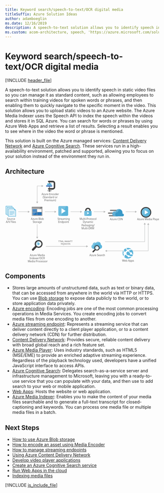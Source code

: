 ```yaml
---
title: Keyword search/speech-to-text/OCR digital media
titleSuffix: Azure Solution Ideas
author: adamboeglin
ms.date: 12/16/2019
description: A speech-to-text solution allows you to identify speech in static video files so you can manage it as standard content, such as allowing employees to search within training videos for spoken words or phrases, and then enabling them to quickly navigate to the specific moment in the video.
ms.custom: acom-architecture, speech, 'https://azure.microsoft.com/solutions/architecture/digital-media-speech-text/'
---
```

# Keyword search/speech-to-text/OCR digital media

[!INCLUDE [header_file](../header.md)]

A speech-to-text solution allows you to identify speech in static video files so you can manage it as standard content, such as allowing employees to search within training videos for spoken words or phrases, and then enabling them to quickly navigate to the specific moment in the video. This solution allows you to upload static videos to an Azure website. The Azure Media Indexer uses the Speech API to index the speech within the videos and stores it in SQL Azure. You can search for words or phrases by using Azure Web Apps and retrieve a list of results. Selecting a result enables you to see where in the video the word or phrase is mentioned.

This solution is built on the Azure managed services: [Content Delivery Network](https://azure.microsoft.com/services/cdn/) and [Azure Cognitive Search](https://azure.microsoft.com/services/search/). These services run in a high-availability environment, patched and supported, allowing you to focus on your solution instead of the environment they run in.

## Architecture

<svg class="architecture-diagram" aria-labelledby="digital-media-speech-text"  viewbox="0 0 721.972 387.693"  xmlns="http://www.w3.org/2000/svg">
    <text fill="#5e5e5e" font-family="SegoeUI, Segoe UI" font-size="10" transform="translate(249.756 287.984)">
        <tspan letter-spacing=".02em">T</tspan><tspan x="5.435" y="0">TML, </tspan><tspan letter-spacing="-.039em" x="29.268" y="0">W</tspan><tspan x="38.218" y="0">eb</tspan><tspan letter-spacing=".019em" x="49.326" y="0">VT</tspan><tspan x="61.162" y="0">T</tspan><tspan letter-spacing="-.013em" x="11.985" y="12">K</tspan><tspan x="17.654" y="12">eywords</tspan>
    </text>
    <path fill="none" stroke="#b5b6b6" stroke-miterlimit="10" stroke-width="1.5" d="M108.534 145.49H61.531"/>
    <path fill="#b5b6b6" d="M107.112 140.628l8.419 4.862-8.419 4.861v-9.723z"/>
    <path fill="none" stroke="#b5b6b6" stroke-miterlimit="10" stroke-width="1.5" d="M150.531 264.493v-59.525"/>
    <path fill="#b5b6b6" d="M155.393 263.07l-4.862 8.42-4.861-8.42h9.723z"/>
    <path fill="none" stroke="#b5b6b6" stroke-miterlimit="10" stroke-width="1.5" d="M233.534 145.49h-47.003"/>
    <path fill="#b5b6b6" d="M232.112 140.628l8.419 4.862-8.419 4.861v-9.723z"/>
    <path fill="none" stroke="#b5b6b6" stroke-miterlimit="10" stroke-width="1.5" d="M354.534 145.49h-47.003"/>
    <path fill="#b5b6b6" d="M353.112 140.628l8.419 4.862-8.419 4.861v-9.723z"/>
    <path fill="none" stroke="#b5b6b6" stroke-miterlimit="10" stroke-width="1.5" d="M464.534 145.49h-48.003"/>
    <path fill="#b5b6b6" d="M463.112 140.628l8.419 4.862-8.419 4.861v-9.723z"/>
    <path fill="none" stroke="#b5b6b6" stroke-miterlimit="10" stroke-width="1.5" d="M172.534 24.49h-22.003v74.919"/>
    <path fill="#b5b6b6" d="M171.112 19.628l8.419 4.862-8.419 4.861v-9.723zM145.67 97.986l4.861 8.419 4.862-8.419h-9.723z"/>
    <path d="M424.096 325.175a12.174 12.174 0 01-3.2-3.2c-.2-.3-.3-.5-.5-.8l-.8.9-.1.1a2.092 2.092 0 00.4.6 14.963 14.963 0 003.5 3.6 2.389 2.389 0 00.7.3l.9-.9c-.4-.3-.6-.4-.9-.6z" fill="#1e1e1e" opacity=".5" style="isolation:isolate"/>
    <path fill="none" stroke="#b5b6b6" stroke-miterlimit="10" stroke-width="1.5" d="M655.627 203.901v82.158H469.009"/>
    <path fill="#b5b6b6" d="M650.765 205.324l4.862-8.419 4.861 8.419h-9.723z"/>
    <path fill="none" stroke="#b5b6b6" stroke-miterlimit="10" stroke-width="1.5" d="M672.048 205.246V329.26h-195.41"/>
    <path fill="#b5b6b6" d="M667.186 206.669l4.862-8.419 4.862 8.419h-9.724zM478.06 324.398l-8.419 4.862 8.419 4.862v-9.724z"/>
    <path fill="none" stroke="#b5b6b6" stroke-miterlimit="10" stroke-width="1.5" d="M382.492 307.784H191.573"/>
    <path fill="#b5b6b6" d="M381.07 302.922l8.419 4.862-8.419 4.862v-9.724z"/>
    <path fill="none" stroke="#b5b6b6" stroke-miterlimit="10" stroke-width="1.5" d="M611.534 145.49h-45.003"/>
    <path fill="#b5b6b6" d="M610.112 140.628l8.419 4.862-8.419 4.861v-9.723z"/>
    <text fill="#5e5e5e" font-family="SegoeUI, Segoe UI" font-size="12" transform="translate(121.175 183.959)">
        Azure Blob<tspan letter-spacing="-.032em" x="8.429" y="14.4">S</tspan><tspan x="14.417" y="14.4">torage</tspan>
    </text>
    <path d="M124.956 162.856a1.88 1.88 0 001.8 1.9h46.3a1.9 1.9 0 001.9-1.9v-33.1h-50z" fill="#9fa0a2"/>
    <path d="M173.056 122.056h-46.3a1.88 1.88 0 00-1.8 1.9v5.7h50v-5.7a1.9 1.9 0 00-1.9-1.9" fill="#7c7b7b"/>
    <path fill="#2272b9" d="M128.656 133.156h20.4v13h-20.4zM128.656 147.956h20.4v13h-20.4z"/>
    <path fill="#fff" d="M150.856 133.156h20.3v13h-20.3z"/>
    <path fill="#2272b9" d="M150.856 147.956h20.3v13h-20.3z"/>
    <path d="M126.956 122.056a2.006 2.006 0 00-2 2v38.6a2.006 2.006 0 002 2h2.2l39.4-42.6z" fill="#fff" opacity=".2" style="isolation:isolate"/>
    <text fill="#5e5e5e" font-family="SegoeUI, Segoe UI" font-size="12" transform="translate(246.103 183.959)">
        <tspan letter-spacing="-.032em">S</tspan><tspan x="5.988" y="0">treaming</tspan><tspan x="2.965" y="14.4">Endpoint</tspan>
    </text>
    <path d="M295.957 159.136a5.52 5.52 0 01-5.52 5.52h-34.96a5.52 5.52 0 01-5.52-5.52v-34.96a5.52 5.52 0 015.52-5.52h34.96a5.52 5.52 0 015.52 5.52z" fill="#5bb4da"/>
    <path d="M262.837 164.656h-7.36a5.52 5.52 0 01-5.52-5.52v-34.96a5.52 5.52 0 015.52-5.52h31.28z" fill="#fff" opacity=".15" style="isolation:isolate"/>
    <path d="M264.677 153.922V129.39l19.6 12.279z" fill="#fff"/>
    <text fill="#5e5e5e" font-family="SegoeUI, Segoe UI" font-size="12" transform="translate(349.584 183.959)">
        Multi-Protocol<tspan x="15.422" y="14.4">Dynamic</tspan><tspan letter-spacing="-.034em" x="9.105" y="28.8">P</tspan><tspan x="15.416" y="28.8">ackaging/</tspan><tspan x="9.067" y="43.2">Multi-DRM</tspan>
    </text>
    <text fill="#5e5e5e" font-family="SegoeUI, Segoe UI" font-size="12" transform="translate(549.315 379.293)">
        <tspan letter-spacing="-.039em">W</tspan><tspan x="10.74" y="0">eb Apps</tspan>
    </text>
    <path d="M401.81 140.969v-1.671a12.434 12.434 0 00-3.342-8.658c-1.975-2.278-6.379-3.721-9.645-3.721s-7.67 1.443-9.645 3.721a12.785 12.785 0 00-3.342 8.658v1.671l6 .683v-1.519a9.68 9.68 0 011.823-5.772c1.139-1.291 3.569-1.9 5.164-1.975a7.7 7.7 0 015.164 1.975 7.253 7.253 0 011.823 4.86v2.43z" fill="#3f3f3f"/>
    <path d="M375.837 140.969c-2.962 0-4.025 1.747-4.025 4.025v15.872c0 1.975 1.215 4.025 3.493 4.025h27.036c2.582 0 3.493-2.05 3.493-4.025v-15.872c0-2.05-.835-4.025-4.025-4.025h-25.972z" fill="#5bb4da"/>
    <path fill="#fff" d="M386.067 146.665l8.354 5.556-8.354 5.555v-11.111z"/>
    <path d="M395.734 140.969h-19.9c-2.962 0-4.025 1.747-4.025 4.025v15.872c0 1.975 1.215 4.025 3.493 4.025h5.094z" fill="#fff" opacity=".15" style="isolation:isolate"/>
    <text fill="#5e5e5e" font-family="SegoeUI, Segoe UI" font-size="12" transform="translate(492.068 184.369)">
        Azure CDN
    </text>
    <path d="M535.049 141.992h-39.9a3.009 3.009 0 01-3-3 3.009 3.009 0 013-3h39.9a3.009 3.009 0 013 3 3.009 3.009 0 01-3 3zM526.949 167.042h-36.9a3.009 3.009 0 01-3-3 3.009 3.009 0 013-3h36.9a3.009 3.009 0 013 3 3.009 3.009 0 01-3 3zM522.596 154.892h-36.9a3.009 3.009 0 01-3-3 3.009 3.009 0 013-3h36.9a3.009 3.009 0 013 3 3.009 3.009 0 01-3 3z" fill="#7c7b7b"/>
    <path d="M557.696 160.592a6.371 6.371 0 00-6.3-6.45h-.9a20.411 20.411 0 00.6-4.5 16.869 16.869 0 00-16.8-16.8 17.071 17.071 0 00-15.9 11.4 15.081 15.081 0 00-3.75-.6 11.7 11.7 0 000 23.4h37.05a6.626 6.626 0 006-6.45" fill="#3999c7"/>
    <path d="M520.649 166.892a10.682 10.682 0 01-3.15-5.7 11.275 11.275 0 0112.45-13.95 16.334 16.334 0 019.45-13.5 19.139 19.139 0 00-5.1-.9 17.071 17.071 0 00-15.9 11.4 15.081 15.081 0 00-3.75-.6 11.7 11.7 0 000 23.4l6-.15z" fill="#fff" opacity=".2" style="isolation:isolate"/>
    <path d="M223.647 41.507h-18.9a3.521 3.521 0 010-7.042h18.9a4.544 4.544 0 004.539-4.539V11.581a4.544 4.544 0 00-4.539-4.539h-18.9a3.521 3.521 0 010-7.042h18.9a11.594 11.594 0 0111.581 11.581v18.346a11.594 11.594 0 01-11.581 11.58zM199.001 45.77h19.056v1.76h-19.056zM205.009 47.53h7.042V50h-7.042z" fill="#3f3f3f"/>
    <path fill="#3f3f3f" d="M207.649 7.042h1.76v40.489h-1.76z"/>
    <path fill="#618dc9" d="M192.686 20.364h28.166v7.922h-28.166z"/>
    <path fill="#5bb4da" d="M197.967 12.443h19.364v7.922h-19.364z"/>
    <path fill="#676767" d="M205.009 9.802h7.042v2.641h-7.042zM205.009 28.286h7.042v2.47h-7.042z"/>
    <text fill="#5e5e5e" font-family="SegoeUI, Segoe UI" font-size="12" transform="translate(8.53 183.959)">
        Source<tspan x="-5.004" y="14.4">A/V Files</tspan>
    </text>
    <path fill="#5bb4da" d="M49.023 135.856l-3.9-3.9-1.7-1.6h-28.8v38h36v-30.8l-1.6-1.7z"/>
    <path fill="#fff" opacity=".8" style="isolation:isolate" d="M42.623 132.356h-26v34h32v-28h-6v-6z"/>
    <path d="M21.623 157.456a.9.9 0 01.9-.9h12.4a.9.9 0 110 1.8h-12.4a.9.9 0 01-.9-.9M21.623 151.256a.9.9 0 01.9-.9h20.5a.9.9 0 010 1.8h-20.5a.9.9 0 01-.9-.9M21.623 145.456a.9.9 0 01.9-.9h20.5a.9.9 0 110 1.8h-20.5a.9.9 0 01-.9-.9M4.623 118.356h29v6h-29z" fill="#5bb4da"/>
    <path fill="#5bb4da" d="M2.623 118.356h6v40h-6z"/>
    <path fill="#fff" opacity=".8" style="isolation:isolate" d="M6.623 120.356h-2v36h4v-32h23v-4h-25z"/>
    <path fill="#5bb4da" d="M10.623 124.356h29v6h-29z"/>
    <path fill="#5bb4da" d="M8.623 124.356h6v38h-6z"/>
    <path fill="#fff" opacity=".8" style="isolation:isolate" d="M12.623 126.356h-2v34h4v-30h23v-4h-25z"/>
    <text fill="#5e5e5e" font-family="SegoeUI, Segoe UI" font-size="12" transform="translate(116.546 353.959)">
        Azure Media<tspan x="-2.039" y="14.4">Indexer/OCR </tspan><tspan x="-10.362" y="28.8">Media Processor</tspan>
    </text>
    <path d="M169.861 299.582a12.953 12.953 0 01-12.572 9.874 11.406 11.406 0 01-3.143-.449 13.447 13.447 0 01-4.191-1.946 13.745 13.745 0 01-3.293-3.293 13.1 13.1 0 01-1.946-10.327 12.953 12.953 0 0112.572-9.878 11.406 11.406 0 013.143.449 13.041 13.041 0 017.933 5.837 12.339 12.339 0 011.5 9.729" fill="#fff"/>
    <path d="M169.861 299.582a12.953 12.953 0 01-12.572 9.874 11.406 11.406 0 01-3.143-.449 13.447 13.447 0 01-4.191-1.946 13.745 13.745 0 01-3.293-3.293 13.1 13.1 0 01-1.946-10.327 12.953 12.953 0 0112.572-9.878 11.406 11.406 0 013.143.449 13.041 13.041 0 017.933 5.837 12.339 12.339 0 011.5 9.729" fill="#5bb4da" opacity=".1" style="isolation:isolate"/>
    <path d="M164.323 285.662a12.694 12.694 0 00-3.891-1.646 11.406 11.406 0 00-3.143-.449 12.951 12.951 0 00-12.572 9.878 12.418 12.418 0 001.946 10.327 10.461 10.461 0 001.2 1.5 33.472 33.472 0 0116.463-19.607" fill="#5bb4da" opacity=".3" style="isolation:isolate"/>
    <path d="M173.154 287.009a18.489 18.489 0 00-11.375-8.382 23.132 23.132 0 00-4.49-.6 18.565 18.565 0 00-17.961 14.069 18.111 18.111 0 001.946 13.62l-14.07 14.22a4.883 4.883 0 000 6.735 5.071 5.071 0 006.884 0l14.069-14.215a18.948 18.948 0 004.79 1.946 23.132 23.132 0 004.49.6 18.565 18.565 0 0017.959-14.073 18.88 18.88 0 00-2.242-13.92zm-3.293 12.573a12.953 12.953 0 01-12.572 9.874 11.406 11.406 0 01-3.143-.449 13.447 13.447 0 01-4.191-1.946 13.745 13.745 0 01-3.293-3.293 13.1 13.1 0 01-1.946-10.327 12.953 12.953 0 0112.572-9.878 11.406 11.406 0 013.143.449 13.041 13.041 0 017.933 5.837 12.433 12.433 0 011.497 9.733z" fill="#3f3f3f"/>
    <path d="M146.811 311.705a18.23 18.23 0 01-4.79-4.79c-.3-.449-.449-.748-.748-1.2l-1.292 1.305-.084.085a3.73 3.73 0 00.627 1 22.4 22.4 0 005.239 5.388 2.546 2.546 0 00.914.449l1.481-1.5a13.338 13.338 0 00-1.347-.737z" fill="#1e1e1e" opacity=".5" style="isolation:isolate"/>
    <path fill="#5bb4da" d="M152.954 289.065l11 7.316-11 7.315v-14.631z"/>
    <text fill="#5e5e5e" font-family="SegoeUI, Segoe UI" font-size="12" transform="translate(396.155 353.959)">
        Azure Search
    </text>
    <path d="M449.196 300.275c0-.4.1-.9.1-1.3a12.869 12.869 0 00-13-12.8 12.621 12.621 0 00-10.5 5.2 9.309 9.309 0 00-5.2-1.5 9.8 9.8 0 00-9.8 9.7v.8a9.7 9.7 0 00-5.6 8.8c0 6 4.9 10.7 11.2 10.7h27.6c6.3 0 11.2-4.7 11.2-10.7a9.486 9.486 0 00-6-8.9z" fill="#5bb4da"/>
    <path d="M412.196 314.075c0-4.1 2.1-7.3 6-9.3v-.8a10.494 10.494 0 0115.9-8.8 13.828 13.828 0 0111.2-5.7 13.546 13.546 0 00-9-3.4 12.978 12.978 0 00-10.5 5.3 9.309 9.309 0 00-5.2-1.5 9.8 9.8 0 00-9.8 9.7v.8a9.7 9.7 0 00-5.6 8.8 10.6 10.6 0 008.4 10.4 11.236 11.236 0 01-1.4-5.5z" fill="#fff" opacity=".2" style="isolation:isolate"/>
    <path d="M439.496 317.075a8.654 8.654 0 01-8.4 6.6 7.612 7.612 0 01-2.1-.3 8.98 8.98 0 01-2.8-1.3 9.19 9.19 0 01-2.2-2.2 8.751 8.751 0 01-1.3-6.9 8.654 8.654 0 018.4-6.6 7.613 7.613 0 012.1.3 8.713 8.713 0 015.3 3.9 8.243 8.243 0 011 6.5" fill="#fff"/>
    <path d="M439.496 317.075a8.654 8.654 0 01-8.4 6.6 7.612 7.612 0 01-2.1-.3 8.98 8.98 0 01-2.8-1.3 9.19 9.19 0 01-2.2-2.2 8.751 8.751 0 01-1.3-6.9 8.654 8.654 0 018.4-6.6 7.613 7.613 0 012.1.3 8.713 8.713 0 015.3 3.9 8.243 8.243 0 011 6.5" fill="#5bb4da" opacity=".1" style="isolation:isolate"/>
    <path d="M435.796 307.775a8.486 8.486 0 00-2.6-1.1 7.612 7.612 0 00-2.1-.3 8.654 8.654 0 00-8.4 6.6 8.3 8.3 0 001.3 6.9 7.006 7.006 0 00.8 1 22.367 22.367 0 0111-13.1" fill="#5bb4da" opacity=".3" style="isolation:isolate"/>
    <path d="M441.696 308.675a12.352 12.352 0 00-7.6-5.6 15.438 15.438 0 00-3-.4 12.4 12.4 0 00-12 9.4 12.1 12.1 0 001.3 9.1l-9.4 9.5a3.263 3.263 0 000 4.5 3.389 3.389 0 004.6 0l9.4-9.5a12.66 12.66 0 003.2 1.3 15.438 15.438 0 003 .4 12.4 12.4 0 0012-9.4 12.614 12.614 0 00-1.5-9.3zm-2.2 8.4a8.654 8.654 0 01-8.4 6.6 7.612 7.612 0 01-2.1-.3 8.98 8.98 0 01-2.8-1.3 9.19 9.19 0 01-2.2-2.2 8.751 8.751 0 01-1.3-6.9 8.654 8.654 0 018.4-6.6 7.613 7.613 0 012.1.3 8.713 8.713 0 015.3 3.9 8.306 8.306 0 011 6.5z" fill="#3f3f3f"/>
    <text fill="#5e5e5e" font-family="SegoeUI, Segoe UI" font-size="12" transform="translate(619.878 184.406)">
        Azure Media Player
    </text>
    <text fill="#5e5e5e" font-family="SegoeUI, Segoe UI" font-size="12" transform="translate(171.088 67.293)">
        Azure Encoder<tspan x="5.584" y="14.4">(</tspan><tspan letter-spacing="-.032em" x="9.205" y="14.4">S</tspan><tspan x="15.193" y="14.4">tandard or</tspan><tspan x="12.741" y="28.8">Premium)</tspan>
    </text>
    <path d="M591.657 359.864a24.995 24.995 0 114.656-35.03 24.9 24.9 0 01-4.656 35.03" fill="#5bb4da"/>
    <path d="M587.064 344.403a5.385 5.385 0 007.541 1c.123-.094.218-.208.33-.309 2.409 1.7 4.082 2.817 5.025 3.459a21.566 21.566 0 00.67-2.142c-1-.741-2.343-1.778-4.29-3.356a5.34 5.34 0 00-7.666-6.548 222.638 222.638 0 01-8.293-7.833c9.165-4.929 15.676-4.207 15.676-4.207a25.109 25.109 0 00-3.606-3.7 26.627 26.627 0 00-16.729 3.119q-3.429-3.589-6.983-7.712a23.264 23.264 0 00-3.312 1.347 53.84 53.84 0 006.754 8.565l.017.017a46.293 46.293 0 00-6.944 6.015c-.29.309-.569.62-.842.931a7.546 7.546 0 00-4.117.282 18.265 18.265 0 01-1.724-10.832 26.353 26.353 0 00-2.692 3.267 16.016 16.016 0 00.985 10.1 7.538 7.538 0 00-.005 9.153 7.743 7.743 0 00.559.645 37.87 37.87 0 00-1.46 8.761c.237.322.237.582.472.9a25.375 25.375 0 004.16 4.008 27.556 27.556 0 011.714-11.372 7.507 7.507 0 003.483-.566c.64.563 1.31 1.132 2.025 1.711a41.672 41.672 0 007.285 4.643 4.941 4.941 0 007.951 4.437 4.918 4.918 0 001.108-1.216 44.6 44.6 0 009.806 1.019c.386 0 2.177-2.436 3.2-3.946a26.373 26.373 0 01-12.3-.84 4.913 4.913 0 00-7.516-3.113 46.853 46.853 0 01-6.758-4.49q-.707-.559-1.359-1.118a7.578 7.578 0 00.318-7.55c.286-.286.567-.573.871-.857a54.887 54.887 0 016.519-5.274c-.082-.076-.156-.156-.236-.233.081.075.157.152.239.227 3.121 2.886 6.43 5.621 9.564 8.065a5.348 5.348 0 00.56 5.543z" fill="#fff"/>
    <circle cx="661.22" cy="148.168" fill="#5bb4da" r="24"/>
    <path d="M644.249 165.139a24 24 0 1133.941-33.941z" fill="#fff" opacity=".15" style="isolation:isolate"/>
    <path fill="#fff" d="M655.627 158.446l.038-20.556 16.383 10.289-16.421 10.267z"/>
    <path d="M661.22 127.798a20.37 20.37 0 11-20.37 20.37 20.37 20.37 0 0120.37-20.37m0-4.63a25 25 0 1025 25 25.028 25.028 0 00-25-25z" fill="#3f3f3f"/>
</svg>

## Components
* Stores large amounts of unstructured data, such as text or binary data, that can be accessed from anywhere in the world via HTTP or HTTPS. You can use [Blob storage](https://azure.microsoft.com/services/storage/blobs/) to expose data publicly to the world, or to store application data privately.
* [Azure encoding](https://azure.microsoft.com/services/media-services/encoding/): Encoding jobs are one of the most common processing operations in Media Services. You create encoding jobs to convert media files from one encoding to another.
* [Azure streaming endpoint](https://azure.microsoft.com/services/media-services/live-on-demand/): Represents a streaming service that can deliver content directly to a client player application, or to a content delivery network (CDN) for further distribution.
* [Content Delivery Network](https://azure.microsoft.com/services/cdn/): Provides secure, reliable content delivery with broad global reach and a rich feature set.
* [Azure Media Player](https://azure.microsoft.com/services/media-services/media-player/): Uses industry standards, such as HTML5 (MSE/EME) to provide an enriched adaptive streaming experience. Regardless of the playback technology used, developers have a unified JavaScript interface to access APIs.
* [Azure Cognitive Search](https://azure.microsoft.com/services/search/): Delegates search-as-a-service server and infrastructure management to Microsoft, leaving you with a ready-to-use service that you can populate with your data, and then use to add search to your web or mobile application.
* [Web Apps](https://azure.microsoft.com/services/app-service/web/): Hosts the website or web application.
* [Azure Media Indexer](https://azure.microsoft.com/services/media-services/media-indexer/): Enables you to make the content of your media files searchable and to generate a full-text transcript for closed-captioning and keywords. You can process one media file or multiple media files in a batch.

## Next Steps
* [How to use Azure Blob storage](/api/Redirect/documentation/articles/storage-dotnet-how-to-use-blobs/)
* [How to encode an asset using Media Encoder](/api/Redirect/documentation/articles/media-services-dotnet-encode-with-media-encoder-standard/)
* [How to manage streaming endpoints](/api/Redirect/documentation/articles/media-services-manage-origins/)
* [Using Azure Content Delivery Network](/api/Redirect/documentation/articles/cdn-create-new-endpoint/)
* [Develop video player applications](/api/Redirect/documentation/articles/media-services-develop-video-players/)
* [Create an Azure Cognitive Search service](/api/Redirect/documentation/articles/search-create-service-portal/)
* [Run Web Apps in the cloud](/api/Redirect/documentation/articles/app-service-web-overview/)
* [Indexing media files](/api/Redirect/documentation/articles/media-services-index-content/)

[!INCLUDE [js_include_file](../../_js/index.md)]
